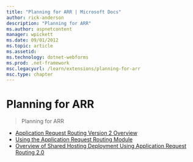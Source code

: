 ```yaml
---
title: "Planning for ARR | Microsoft Docs"
author: rick-anderson
description: "Planning for ARR"
ms.author: aspnetcontent
manager: wpickett
ms.date: 09/01/2012
ms.topic: article
ms.assetid: 
ms.technology: dotnet-webforms
ms.prod: .net-framework
msc.legacyurl: /learn/extensions/planning-for-arr
msc.type: chapter
---
```

Planning for ARR
====================
> Planning for ARR


- [Application Request Routing Version 2 Overview](application-request-routing-version-2-overview.md)
- [Using the Application Request Routing Module](using-the-application-request-routing-module.md)
- [Overview of Shared Hosting Deployment Using Application Request Routing 2.0](overview-of-shared-hosting-deployment-using-application-request-routing-20.md)